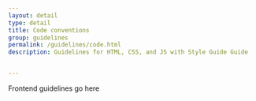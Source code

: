 ```yaml
---
layout: detail
type: detail
title: Code conventions
group: guidelines
permalink: /guidelines/code.html
description: Guidelines for HTML, CSS, and JS with Style Guide Guide


---
```


Frontend guidelines go here
